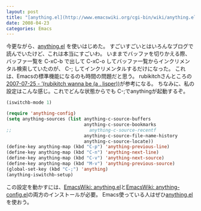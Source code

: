 ```yaml
---
layout: post
title: "[anything.el](http://www.emacswiki.org/cgi-bin/wiki/anything.el) is everything!"
date: 2008-04-23
categories: Emacs
---
```

今更ながら、[anything.el](http://www.emacswiki.org/cgi-bin/wiki/anything.el) を使いはじめた。
すごいすごいとはいろんなブログで読んでいたけど、これは本当にすごいわ。
いままでバッファを切りかえる際、バッファ一覧を C-xC-b で出して C-xC-o してバッファ一覧からインクリメンタル検索していたのが、
C-; してインクリメンタルするだけになった。
これは、Emacsの標準機能になるのも時間の問題だと思う。
rubikitchさんところの[2007-07-25 - ’(rubikitch wanna be (a . lisper))](http://d.hatena.ne.jp/rubikitch/20070725)が参考になる。
ちなみに、私の設定はこんな感じ。これでどんな状態からでも C-;でanythingが起動するぞ。
```lisp
(iswitchb-mode 1)

(require 'anything-config)
(setq anything-sources (list anything-c-source-buffers
                             anything-c-source-bookmarks
;;                             anything-c-source-recentf
                             anything-c-source-file-name-history
                             anything-c-source-locate))
(define-key anything-map (kbd "C-p") 'anything-previous-line)
(define-key anything-map (kbd "C-n") 'anything-next-line)
(define-key anything-map (kbd "C-v") 'anything-next-source)
(define-key anything-map (kbd "M-v") 'anything-previous-source)
(global-set-key (kbd "C-;") 'anything)
(anything-iswitchb-setup)
```
この設定を動かすには、[EmacsWiki: anything.el](http://www.emacswiki.org/cgi-bin/wiki/anything.el)と[EmacsWiki: anything-config.el](http://www.emacswiki.org/cgi-bin/wiki/anything-config.el)の両方のインストールが必要。
Emacs使っている人はぜひ[anything.el](http://www.emacswiki.org/cgi-bin/wiki/anything.el) を使おう。
